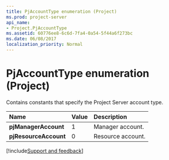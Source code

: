 ```yaml
---
title: PjAccountType enumeration (Project)
ms.prod: project-server
api_name:
- Project.PjAccountType
ms.assetid: 60776ee8-6c6d-7fa4-0a54-5f44a6f273bc
ms.date: 06/08/2017
localization_priority: Normal
---
```



# PjAccountType enumeration (Project)

Contains constants that specify the Project Server account type.



|Name|Value|Description|
|:-----|:-----|:-----|
|**pjManagerAccount**|1|Manager account.|
|**pjResourceAccount**|0|Resource account.|

[!include[Support and feedback](~/includes/feedback-boilerplate.md)]